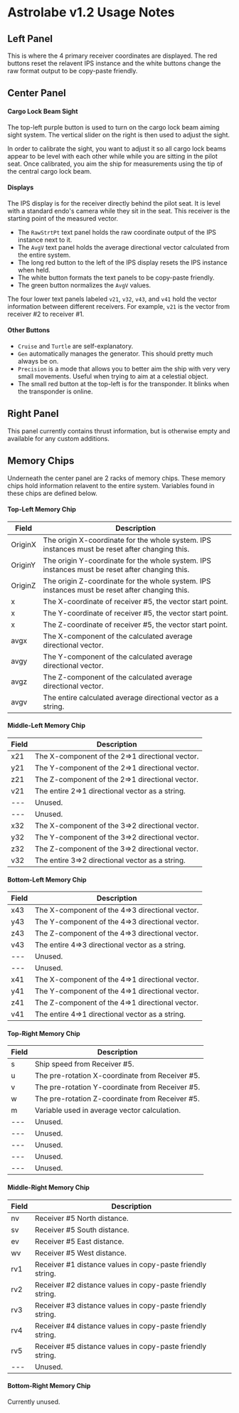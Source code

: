 # Astrolabe v1.2 Usage Notes

## Left Panel

This is where the 4 primary receiver coordinates are displayed. The red buttons reset the relavent IPS instance and the white buttons change the raw format output to be copy-paste friendly.

## Center Panel

#### Cargo Lock Beam Sight

The top-left purple button is used to turn on the cargo lock beam aiming sight system. The vertical slider on the right is then used to adjust the sight.

In order to calibrate the sight, you want to adjust it so all cargo lock beams appear to be level with each other while while you are sitting in the pilot seat. Once calibrated, you aim the ship for measurements using the tip of the central cargo lock beam.

#### Displays

The IPS display is for the receiver directly behind the pilot seat. It is level with a standard endo's camera while they sit in the seat. This receiver is the starting point of the measured vector.

- The `RawStrtPt` text panel holds the raw coordinate output of the IPS instance next to it.
- The `AvgV` text panel holds the average directional vector calculated from the entire system.
- The long red button to the left of the IPS display resets the IPS instance when held.
- The white button formats the text panels to be copy-paste friendly.
- The green button normalizes the `AvgV` values.

The four lower text panels labeled `v21`, `v32`, `v43`, and `v41` hold the vector information between different receivers. For example, `v21` is the vector from receiver #2 to receiver #1.

#### Other Buttons

- `Cruise` and `Turtle` are self-explanatory.
- `Gen` automatically manages the generator. This should pretty much always be on.
- `Precision` is a mode that allows you to better aim the ship with very very small movements. Useful when trying to aim at a celestial object.
- The small red button at the top-left is for the transponder. It blinks when the transponder is online.

## Right Panel

This panel currently contains thrust information, but is otherwise empty and available for any custom additions.

## Memory Chips

Underneath the center panel are 2 racks of memory chips. These memory chips hold information relavent to the entire system. Variables found in these chips are defined below.

#### Top-Left Memory Chip

Field | Description
------|------------|
OriginX | The origin X-coordinate for the whole system. IPS instances must be reset after changing this.
OriginY | The origin Y-coordinate for the whole system. IPS instances must be reset after changing this.
OriginZ | The origin Z-coordinate for the whole system. IPS instances must be reset after changing this.
x | The X-coordinate of receiver #5, the vector start point.
x | The Y-coordinate of receiver #5, the vector start point.
x | The Z-coordinate of receiver #5, the vector start point.
avgx | The X-component of the calculated average directional vector.
avgy | The Y-component of the calculated average directional vector.
avgz | The Z-component of the calculated average directional vector.
avgv | The entire calculated average directional vector as a string.

#### Middle-Left Memory Chip

Field | Description
------|------------|
x21 | The X-component of the 2=>1 directional vector.
y21 | The Y-component of the 2=>1 directional vector.
z21 | The Z-component of the 2=>1 directional vector.
v21 | The entire 2=>1 directional vector as a string.
--- | Unused.
--- | Unused.
x32 | The X-component of the 3=>2 directional vector.
y32 | The Y-component of the 3=>2 directional vector.
z32 | The Z-component of the 3=>2 directional vector.
v32 | The entire 3=>2 directional vector as a string.

#### Bottom-Left Memory Chip

Field | Description
------|------------|
x43 | The X-component of the 4=>3 directional vector.
y43 | The Y-component of the 4=>3 directional vector.
z43 | The Z-component of the 4=>3 directional vector.
v43 | The entire 4=>3 directional vector as a string.
--- | Unused.
--- | Unused.
x41 | The X-component of the 4=>1 directional vector.
y41 | The Y-component of the 4=>1 directional vector.
z41 | The Z-component of the 4=>1 directional vector.
v41 | The entire 4=>1 directional vector as a string.

#### Top-Right Memory Chip

Field | Description
------|------------|
s | Ship speed from Receiver #5.
u | The pre-rotation X-coordinate from Receiver #5.
v | The pre-rotation Y-coordinate from Receiver #5.
w | The pre-rotation Z-coordinate from Receiver #5.
m | Variable used in average vector calculation.
--- | Unused.
--- | Unused.
--- | Unused.
--- | Unused.
--- | Unused.

#### Middle-Right Memory Chip

Field | Description
------|------------|
nv | Receiver #5 North distance.
sv | Receiver #5 South distance.
ev | Receiver #5 East distance.
wv | Receiver #5 West distance.
rv1 | Receiver #1 distance values in copy-paste friendly string.
rv2 | Receiver #2 distance values in copy-paste friendly string.
rv3 | Receiver #3 distance values in copy-paste friendly string.
rv4 | Receiver #4 distance values in copy-paste friendly string.
rv5 | Receiver #5 distance values in copy-paste friendly string.
--- | Unused.

#### Bottom-Right Memory Chip

Currently unused.
